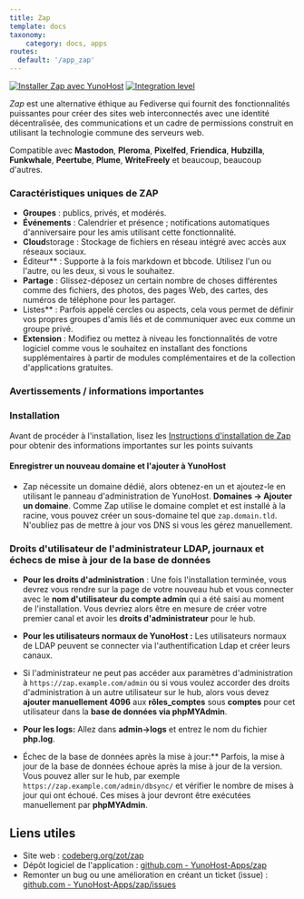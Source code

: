 ```yaml
---
title: Zap
template: docs
taxonomy:
    category: docs, apps
routes:
  default: '/app_zap'
---
```


[![Installer Zap avec YunoHost](https://install-app.yunohost.org/install-with-yunohost.svg)](https://install-app.yunohost.org/?app=zap) [![Integration level](https://dash.yunohost.org/integration/zap.svg)](https://dash.yunohost.org/appci/app/zap)

*Zap* est une alternative éthique au Fediverse qui fournit des fonctionnalités puissantes pour créer des sites web interconnectés avec une identité décentralisée, des communications et un cadre de permissions construit en utilisant la technologie commune des serveurs web.

Compatible avec **Mastodon**, **Pleroma**, **Pixelfed**, **Friendica**, **Hubzilla**, **Funkwhale**, **Peertube**, **Plume**, **WriteFreely** et beaucoup, beaucoup d'autres.

### Caractéristiques uniques de ZAP

- **Groupes** : publics, privés, et modérés.
- **Événements** : Calendrier et présence ; notifications automatiques d'anniversaire pour les amis utilisant cette fonctionnalité.
- **Cloud**storage : Stockage de fichiers en réseau intégré avec accès aux réseaux sociaux.
- Éditeur** : Supporte à la fois markdown et bbcode. Utilisez l'un ou l'autre, ou les deux, si vous le souhaitez.
- **Partage** : Glissez-déposez un certain nombre de choses différentes comme des fichiers, des photos, des pages Web, des cartes, des numéros de téléphone pour les partager.
- Listes** : Parfois appelé cercles ou aspects, cela vous permet de définir vos propres groupes d'amis liés et de communiquer avec eux comme un groupe privé.
- **Extension** : Modifiez ou mettez à niveau les fonctionnalités de votre logiciel comme vous le souhaitez en installant des fonctions supplémentaires à partir de modules complémentaires et de la collection d'applications gratuites.

### Avertissements / informations importantes

### Installation

Avant de procéder à l'installation, lisez les [Instructions d'installation de Zap](https://codeberg.org/zot/zap/src/branch/release/install/INSTALL.txt) pour obtenir des informations importantes sur les points suivants

#### Enregistrer un nouveau domaine et l'ajouter à YunoHost

- Zap nécessite un domaine dédié, alors obtenez-en un et ajoutez-le en utilisant le panneau d'administration de YunoHost. **Domaines -> Ajouter un domaine**. Comme Zap utilise le domaine complet et est installé à la racine, vous pouvez créer un sous-domaine tel que `zap.domain.tld`. N'oubliez pas de mettre à jour vos DNS si vous les gérez manuellement.

### Droits d'utilisateur de l'administrateur LDAP, journaux et échecs de mise à jour de la base de données

- **Pour les droits d'administration** : Une fois l'installation terminée, vous devrez vous rendre sur la page de votre nouveau hub et vous connecter avec le **nom d'utilisateur du compte admin** qui a été saisi au moment de l'installation. Vous devriez alors être en mesure de créer votre premier canal et avoir les **droits d'administrateur** pour le hub.

- **Pour les utilisateurs normaux de YunoHost :** Les utilisateurs normaux de LDAP peuvent se connecter via l'authentification Ldap et créer leurs canaux.

- Si l'administrateur ne peut pas accéder aux paramètres d'administration à `https://zap.example.com/admin` ou si vous voulez accorder des droits d'administration à un autre utilisateur sur le hub, alors vous devez **ajouter manuellement 4096** aux **rôles_comptes** sous **comptes** pour cet utilisateur dans la **base de données via phpMYAdmin**.

- **Pour les logs:** Allez dans **admin->logs** et entrez le nom du fichier **php.log**.

- Échec de la base de données après la mise à jour:** Parfois, la mise à jour de la base de données échoue après la mise à jour de la version. Vous pouvez aller sur le hub, par exemple `https://zap.example.com/admin/dbsync/` et vérifier le nombre de mises à jour qui ont échoué. Ces mises à jour devront être exécutées manuellement par **phpMYAdmin**.

## Liens utiles

+ Site web : [codeberg.org/zot/zap](https://codeberg.org/zot/zap)
+ Dépôt logiciel de l'application : [github.com - YunoHost-Apps/zap](https://github.com/YunoHost-Apps/zap_ynh)
+ Remonter un bug ou une amélioration en créant un ticket (issue) : [github.com - YunoHost-Apps/zap/issues](https://github.com/YunoHost-Apps/zap_ynh/issues)
